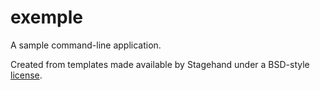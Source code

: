 # exemple

A sample command-line application.

Created from templates made available by Stagehand under a BSD-style
[license](https://github.com/dart-lang/stagehand/blob/master/LICENSE).
